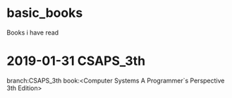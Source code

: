 # basic_books
Books i have read

# 2019-01-31 CSAPS_3th
branch:CSAPS_3th
book:<Computer Systems A Programmer`s Perspective 3th Edition>
